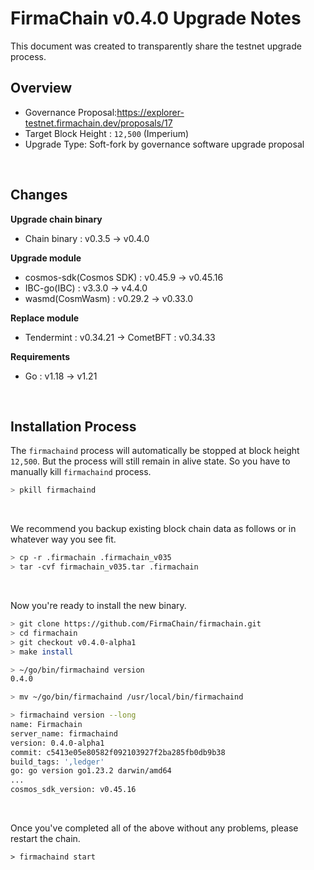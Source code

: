 # FirmaChain v0.4.0 Upgrade Notes

This document was created to transparently share the testnet upgrade process.

## Overview

- Governance Proposal:https://explorer-testnet.firmachain.dev/proposals/17
- Target Block Height : `12,500` (Imperium)
- Upgrade Type: Soft-fork by governance software upgrade proposal

</br>

## Changes

**Upgrade chain binary**
- Chain binary : v0.3.5 -> v0.4.0

**Upgrade module**
- cosmos-sdk(Cosmos SDK) : v0.45.9 -> v0.45.16
- IBC-go(IBC) : v3.3.0 -> v4.4.0
- wasmd(CosmWasm) : v0.29.2 -> v0.33.0

**Replace module**
- Tendermint : v0.34.21 -> CometBFT : v0.34.33

**Requirements**
- Go : v1.18 -> v1.21


</br>

## Installation Process

 The `firmachaind` process will automatically be stopped at block height `12,500`. But the process will still remain in alive state. So you have to manually kill `firmachaind` process.

```bash
> pkill firmachaind
```

</br>

We recommend you backup existing block chain data as follows or in whatever way you see fit. 
```bash
> cp -r .firmachain .firmachain_v035
> tar -cvf firmachain_v035.tar .firmachain
```

</br>

Now you're ready to install the new binary.

```bash
> git clone https://github.com/FirmaChain/firmachain.git
> cd firmachain
> git checkout v0.4.0-alpha1
> make install

> ~/go/bin/firmachaind version
0.4.0

> mv ~/go/bin/firmachaind /usr/local/bin/firmachaind

> firmachaind version --long
name: Firmachain
server_name: firmachaind
version: 0.4.0-alpha1
commit: c5413e05e80582f092103927f2ba285fb0db9b38
build_tags: ',ledger'
go: go version go1.23.2 darwin/amd64
...
cosmos_sdk_version: v0.45.16
```

</br>

Once you've completed all of the above without any problems, please restart the chain.

```
> firmachaind start
```
